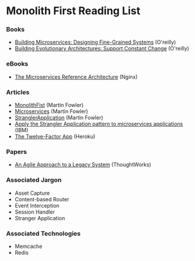 # Monolith First Reading List

### Books
* [Building Microservices: Designing Fine-Grained Systems](https://www.amazon.com/Building-Microservices-Designing-Fine-Grained-Systems/dp/1491950358) (O'reilly)
* [Building Evolutionary Architectures: Support Constant Change](https://www.amazon.com/Building-Evolutionary-Architectures-Support-Constant/dp/1491986360/ref=pd_sim_14_5/144-4798982-4757056) (O'reilly)

### eBooks
* [The Microservices Reference Architecture](https://www.nginx.com/blog/microservices-reference-architecture-free-ebook-nginx/) (Nginx)

### Articles
* [MonolithFist](https://martinfowler.com/bliki/MonolithFirst.html) (Martin Fowler)
* [Microservices](https://martinfowler.com/articles/microservices.html) (Martin Fowler)
* [StranglerApplication](https://www.martinfowler.com/bliki/StranglerApplication.html) (Martin Fowler)
* [Apply the Strangler Application pattern to microservices applications](https://developer.ibm.com/articles/cl-strangler-application-pattern-microservices-apps-trs/) (IBM)
* [The Twelve-Factor App](https://12factor.net/) (Heroku)

### Papers
* [An Agile Approach to a Legacy System](http://cdn.pols.co.uk/papers/agile-approach-to-legacy-systems.pdf) (ThoughtWorks)

### Associated Jargon
* Asset Capture
* Content-based Router
* Event Interception
* Session Handler
* Stranger Application

### Associated Technologies
* Memcache
* Redis
